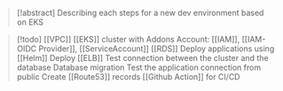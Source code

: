 >[!abstract]
>Describing each steps for a new dev environment based on EKS

>[!todo]
>[[VPC]]
>[[EKS]] cluster with Addons
>Account: [[IAM]], [[IAM-OIDC Provider]], [[ServiceAccount]]
>[[RDS]]
>Deploy applications using [[Helm]]
>Deploy [[ELB]]
>Test connection between the cluster and the database
>Database migration
>Test the application connection from public
>Create [[Route53]] records
>[[Github Action]] for CI/CD
